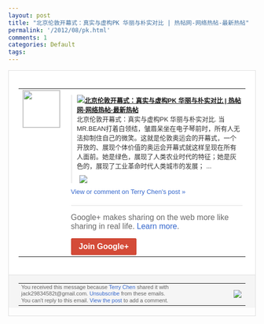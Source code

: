 ```yaml
---
layout: post
title: "北京伦敦开幕式：真实与虚构PK 华丽与朴实对比 | 热帖网-网络热帖-最新热帖"
permalink: '/2012/08/pk.html'
comments: 1
categories: Default
tags: 
---
```

<div style="border:solid 1px #dfdfdf;color:#686868;font:13px Arial"><div style="background-color:#fff;padding:20px;"><table cellpadding="0" cellspacing="0"><tr><td style="padding-right:15px;vertical-align:top"><a href="https://plus.google.com/_/notifications/emlink?emrecipient=110200756825219614165&amp;emid=CNjd_8uzybECFZKa3godO30AAA&amp;path=%2F108643996575278738906&amp;dt=1343926296378&amp;uob=8"><img height="75" src="https://lh3.googleusercontent.com/-KKRGTyJ5Bl0/AAAAAAAAAAI/AAAAAAAAEEY/jllxqER5dCk/s75-c-k-a/photo.jpg" style="border:solid 1px #cccccc;" width="75"/></a></td><td style="width:578px;color:#333;font:13px Arial;vertical-align:top;"><div style="padding-bottom:10px"></div><div style="margin-bottom:10px;padding-left:10px; border-left:2px solid #EAEAEA"><span style="margin-right:5px"><a href="http://retie.mobi/98" style="zSoyz"><img border="0" src="https://images1-focus-opensocial.googleusercontent.com/gadgets/proxy?url=https://s2.googleusercontent.com/s2/favicons?domain%3Dretie.mobi&amp;container=focus&amp;gadget=a&amp;rewriteMime=image/*&amp;refresh=31536000&amp;resize_h=16"/><span style="font-weight:bold">北京伦敦开幕式：真实与虚构PK 华丽与朴实对比 | 热帖网-网络热帖-最新热帖</span></a><div style="padding-bottom:10px">北京伦敦开幕式：真实与虚构PK 华丽与朴实对比. 当MR.BEAN打着白领结，皱眉呆坐在电<wbr/>子琴前时，所有人无法抑制住自己的微笑。这<wbr/>就是伦敦奥运会的开幕式，一个开放的、展现<wbr/>个体价值的奥运会开幕式就这样呈现在所有人<wbr/>面前。她是绿色，展现了人类农业时代的特征<wbr/>；她是灰色的，展现了工业革命时代人类城市<wbr/>的发展； ...</div></span><span style="margin-right:5px"><a href="https://plus.google.com/_/notifications/emlink?emrecipient=110200756825219614165&amp;emid=CNjd_8uzybECFZKa3godO30AAA&amp;path=%2F108643996575278738906%2Fposts%2F5BSBZWmQYR8%3Fgpinv%3DAMIXal8xj6a6L327YZ8T7vA_0bAxb51aXXqGSlOV2dS74NEhK_LEXLaTlN80yTlECedQ4HX5YgH1VMUgZRiz2LB-wmfwMq6_BvSajpJ012sMcQyc-qI_qD0&amp;dt=1343926296378&amp;uob=8" style="zSoyz;"><img border="0" src="https://images2-focus-opensocial.googleusercontent.com/gadgets/proxy?url=http://chart.googleapis.com/chart?cht%3Dqr%26chs%3D150x150%26choe%3DUTF-8%26chld%3DH%26chl%3Dhttp://goo.gl/LbAvL&amp;container=focus&amp;gadget=a&amp;rewriteMime=image/*&amp;refresh=31536000&amp;resize_h=120" style="max-height:200px;max-width:275px"/></a></span></div><a href="https://plus.google.com/_/notifications/emlink?emrecipient=110200756825219614165&amp;emid=CNjd_8uzybECFZKa3godO30AAA&amp;path=%2F108643996575278738906%2Fposts%2F5BSBZWmQYR8%3Fgpinv%3DAMIXal8xj6a6L327YZ8T7vA_0bAxb51aXXqGSlOV2dS74NEhK_LEXLaTlN80yTlECedQ4HX5YgH1VMUgZRiz2LB-wmfwMq6_BvSajpJ012sMcQyc-qI_qD0&amp;dt=1343926296378&amp;uob=8" style="color:#3366CC;text-decoration:none;">View or comment on Terry Chen's post »</a><div style="margin-top:20px;border-top:solid 1px #dfdfdf"><div style="padding:15px 0;color:#686868;font:16px Arial;">Google+ makes sharing on the web more like sharing in real life. <a href="http://www.google.com/+/learnmore/" style="color:#3366CC;text-decoration:none;">Learn more</a>.</div><a href="https://plus.google.com/_/notifications/emlink?emrecipient=110200756825219614165&amp;emid=CNjd_8uzybECFZKa3godO30AAA&amp;path=%2F%3Fgpinv%3DAMIXal8xj6a6L327YZ8T7vA_0bAxb51aXXqGSlOV2dS74NEhK_LEXLaTlN80yTlECedQ4HX5YgH1VMUgZRiz2LB-wmfwMq6_BvSajpJ012sMcQyc-qI_qD0&amp;dt=1343926296378&amp;uob=8" style="display:inline-block;padding:7px 15px;background-color:#d44b38; color:#fff;font-size:16px; font-weight:bold;border-radius:2px;-webkit-border-radius:2px; -moz-border-radius:2px;border:solid 1px #c43b28; white-space:nowrap;text-decoration:none">Join Google+</a></div></td></tr></table></div><div style="border-top:solid 1px #dfdfdf;padding:0 20px; background-color:#f5f5f5"><table cellpadding="0" cellspacing="0" style="height:50px"><tbody><tr><td style="vertical-align:middle;width:100%; color:#636363;font:11px Arial; line-height:120%">You received this message because <a href="https://plus.google.com/_/notifications/emlink?emrecipient=110200756825219614165&amp;emid=CNjd_8uzybECFZKa3godO30AAA&amp;path=%2F108643996575278738906%3Fgpinv%3DAMIXal8xj6a6L327YZ8T7vA_0bAxb51aXXqGSlOV2dS74NEhK_LEXLaTlN80yTlECedQ4HX5YgH1VMUgZRiz2LB-wmfwMq6_BvSajpJ012sMcQyc-qI_qD0&amp;dt=1343926296378&amp;uob=8" style="color:#3366CC;text-decoration:none;">Terry Chen</a> shared it with jack29834582t@gmail.com. <a href="https://plus.google.com/_/notifications/emlink?emrecipient=110200756825219614165&amp;emid=CNjd_8uzybECFZKa3godO30AAA&amp;path=%2F_%2Fnonplus%2Femailsettings%3Fgpinv%3DAMIXal8xj6a6L327YZ8T7vA_0bAxb51aXXqGSlOV2dS74NEhK_LEXLaTlN80yTlECedQ4HX5YgH1VMUgZRiz2LB-wmfwMq6_BvSajpJ012sMcQyc-qI_qD0%26est%3DADH5u8UOkDRcJcJkozQb9qtErb3idRkQkg6rOTYWnHX_clbC1rVHrkwLY_Qnju7t_ng0srONzhDYvVylu0eCWBU3PAhGTqjbY656XvYV3r_eri5oZhZldgTsZN3qb8gmyCTbKpcsNNl0Y62sZ-kgE6n8tzi34XVl3A&amp;dt=1343926296378&amp;uob=8" style="color:#3366CC;text-decoration:none;">Unsubscribe</a> from these emails.<br/>You can't reply to this email. <a href="https://plus.google.com/_/notifications/emlink?emrecipient=110200756825219614165&amp;emid=CNjd_8uzybECFZKa3godO30AAA&amp;path=%2F108643996575278738906%2Fposts%2F5BSBZWmQYR8%3Fgpinv%3DAMIXal8xj6a6L327YZ8T7vA_0bAxb51aXXqGSlOV2dS74NEhK_LEXLaTlN80yTlECedQ4HX5YgH1VMUgZRiz2LB-wmfwMq6_BvSajpJ012sMcQyc-qI_qD0&amp;dt=1343926296378&amp;uob=8" style="color:#3366CC;text-decoration:none;">View the post</a> to add a comment.<br/></td><td><img src="https://ssl.gstatic.com/s2/oz/images/notifications/logo/google-plus-6617a72bb36cc548861652780c9e6ff1.png"/></td></tr></tbody></table></div></div>